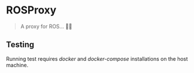 # ROSProxy
> A proxy for ROS... 🤦‍♂️


## Testing
Running test requires *docker* and *docker-compose* installations on the host machine.